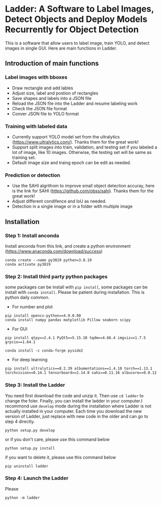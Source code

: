 # Ladder: A Software to Label Images, Detect Objects and Deploy Models Recurrently for Object Detection
This is a software that allow users to label image, train YOLO, and detect images in single GUI. Here are main functions in Ladder. 

## Introduction of main functions

### Label images with bboxes
- Draw rectangle and add lables
- Adjust size, label and postion of rectangles
- Save shapes and labels into a JSON file
- Reload the JSON file into the Ladder and resume labeling work
- Check the JSON file format
- Conver JSON file to YOLO format

### Training with labeled data
- Currently support YOLO model set from the ultralytics (https://www.ultralytics.com/). Thanks them for the great work!
- Support split images into train, validation, and testing set if you labeled a lot of image, like 10 images. Otherwise, the testing set will be same as training set.
- Default image size and traing epoch can be edit as needed.

### Prediction or detection
- Use the SAHI algrithom to improve small object detection accuray, here is the link for SAHI (https://github.com/obss/sahi). Thanks them for the great work!
- Adjust different condifence and IoU as needed.
- Detection in a single image or in a folder with multiple image

## Installation

### Step 1: Install anconda
Install anconda from this link, and create a python environment
(https://www.anaconda.com/download/success)
```
conda create --name py3819 python=3.8.19
conda activate py3819 
```
### Step 2: Install third party python packages
some packages can be install with `pip install`, some packages can be install with `conda install`. Please be patient during installation. This is python daily common.
- For number and plot
```
pip install opencv-python==4.9.0.80
conda install numpy pandas matplotlib Pillow seaborn scipy
```
- For GUI
```
pip install qtpy==2.4.1 PyQt5==5.15.10 tqdm==4.66.4 imgviz==1.7.5 grpcio==1.64.1

conda install -c conda-forge pyside2
```
- For deep learning
```
pip install ultralytics==8.2.39 albumentations==1.4.10 torch==1.13.1 torchvision==0.14.1 tensorboard==2.14.0 sahi==0.11.16 albucore==0.0.12
```

### Step 3: Install the Ladder

You need first download the code and unzip it. Then use `cd ladder` to change the foler. Finally, you can install the ladder in your computer.I recommond use `develop` mode during the installation where Ladder is not actually installed in your computer. Each time you download the new version of Ladder, just replace with new code in the older and can go to step 4 directly.

```
python setup.py develop
```
or if you don't care, please use this command below
```
python setup.py install
```
if you want to delete it, please use this command below
```
pip uninstall ladder
```

### Step 4: Launch the Ladder
Please 
```
python -m ladder
```


